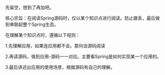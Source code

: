 



先留空，想到了再加吧。



核心宗旨：在阅读Spring源码时，仅以某个知识点进行阅读。防止跟丢，最后做到串联起整个Spring生态。



在理解某个知识点时，遵循以下规则：

1.先理解应用，如果连应用都不会。那何谈源码阅读

2.再读源码，做到应用-源码一一对应。主要看Spring是如何实现某一个应用的。

3.最后讲述出应用的使用场景，根据源码有自己的理解。

